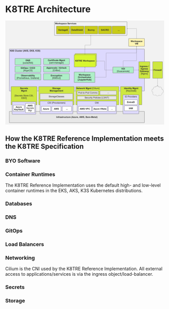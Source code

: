 # K8TRE Architecture

![High-Level K8TRE Architecture](img/K8TRE-high-level.png)

## How the K8TRE Reference Implementation meets the K8TRE Specification

### BYO Software

### Container Runtimes

The K8TRE Reference Implementation uses the default high- and low-level container runtimes in the EKS, AKS, K3S Kubernetes distributions. 

### Databases

### DNS

### GitOps

### Load Balancers

### Networking

Cilium is the CNI used by the K8TRE Reference Implementation. All external access to applications/services is via the ingress object/load-balancer.

### Secrets

### Storage